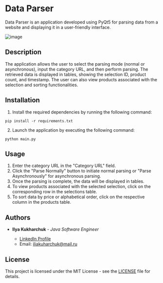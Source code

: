 # Data Parser

Data Parser is an application developed using PyQt5 for parsing data from a website and displaying it in a user-friendly interface.

![image](https://github.com/IlyaKukharchuk/parsingSystem/assets/63457388/d4565936-d303-4529-8d33-0075aac1db8a)


## Description

The application allows the user to select the parsing mode (normal or asynchronous), input the category URL, and then perform parsing. The retrieved data is displayed in tables, showing the selection ID, product count, and timestamp. The user can also view products associated with the selection and sorting functionalities.

## Installation

1. Install the required dependencies by running the following command:
```
pip install -r requirements.txt
```
2. Launch the application by executing the following command:
```
python main.py
```

## Usage

1. Enter the category URL in the "Category URL" field.
2. Click the "Parse Normally" button to initiate normal parsing or "Parse Asynchronously" for asynchronous parsing.
3. Once the parsing is complete, the data will be displayed in tables.
4. To view products associated with the selected selection, click on the corresponding row in the selections table.
5. To sort data by price or alphabetical order, click on the respective column in the products table.

## Authors

- **Ilya Kukharchuk** - *Java Software Engineer*

   - [LinkedIn Profile](https://linkedin.com/in/ilya-kukharchuk)
   - Email: iliakuharchuk@mail.ru


## License

This project is licensed under the MIT License - see the [LICENSE](LICENSE) file for details.
